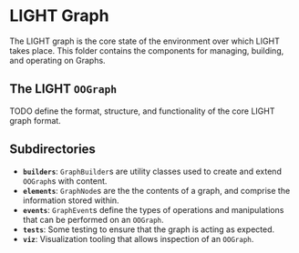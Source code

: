 # LIGHT Graph

The LIGHT graph is the core state of the environment over which LIGHT takes place. This folder contains the components for managing, building, and operating on Graphs.

## The LIGHT `OOGraph`

TODO define the format, structure, and functionality of the core LIGHT graph format.

## Subdirectories
- **`builders`**: `GraphBuilder`s are utility classes used to create and extend `OOGraph`s with content.
- **`elements`**: `GraphNode`s are the the contents of a graph, and comprise the information stored within.
- **`events`**: `GraphEvent`s define the types of operations and manipulations that can be performed on an `OOGraph`.
- **`tests`**: Some testing to ensure that the graph is acting as expected.
- **`viz`**: Visualization tooling that allows inspection of an `OOGraph`.

